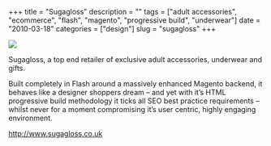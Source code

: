 +++
title = "Sugagloss"
description = ""
tags = ["adult accessories", "ecommerce", "flash", "magento", "progressive build", "underwear"]
date = "2010-03-18"
categories = ["design"]
slug = "sugagloss"
+++


 

  <div id="screens-thumbs" class="clearfix">
    <div class="txt-center" id="design-submission"><a href="http://www.sugagloss.co.uk/"><img id='bluga-thumbnail-2335' class='bluga-thumbnail large' src='http://media.konigi.com/bluga/
wt4ba26d66e213e_large.jpg'/></a></div>  
  </div>   
<p>Sugagloss, a top end retailer of exclusive adult accessories, underwear and gifts.</p>

<p>Built completely in Flash around a massively enhanced Magento backend, it behaves like a designer shoppers dream – and yet with it’s HTML progressive build methodology it ticks all SEO best practice requirements – whilst never for a moment compromising it’s user centric, highly engaging environment.</p>

<p><a href="http://www.sugagloss.co.uk/">http://www.sugagloss.co.uk</a></p>




